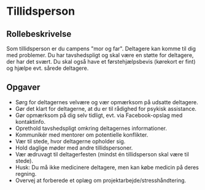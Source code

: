 # Tillidsperson
## Rollebeskrivelse

Som tillidsperson er du campens "mor og far". Deltagere kan komme til dig med problemer. Du har tavshedspligt og skal være en støtte for deltagere, der har det svært. Du skal også have et førstehjælpsbevis (kørekort er fint) og hjælpe evt. sårede deltagere.

## Opgaver
- Sørg for deltagernes velvære og vær opmærksom på udsatte deltagere.
- Gør det klart for deltagerne, at du er til rådighed for psykisk assistance.
- Gør opmærksom på dig selv tidligt, evt. via Facebook-opslag med kontaktinfo.
- Oprethold tavshedspligt omkring deltagernes informationer.
- Kommunikér med mentorer om potentielle konflikter.
- Vær til stede, hvor deltagerne opholder sig.
- Hold daglige møder med andre tillidspersoner.
- Vær ædruvagt til deltagerfesten (mindst én tillidsperson skal være til stede).
- Husk: Du må ikke medicinere deltagere, men kan købe medicin på deres regning.
- Overvej at forberede et oplæg om projektarbejde/stresshåndtering.